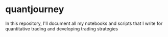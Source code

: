 # quantjourney
In this repository, I'll document all my notebooks and scripts that I write for quantitative trading and developing trading strategies
